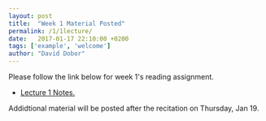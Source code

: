```yaml
---
layout: post
title:  "Week 1 Material Posted"
permalink: /1/1lecture/
date:   2017-01-17 22:10:00 +0200
tags: ['example', 'welcome']
author: "David Dobor"
---
```

Please follow the link below for week 1's reading assignment.
<ul>
<li><a href="1/1lecture/Lecture1.pdf">Lecture 1 Notes.</a></li>
  <!-- <li><link rel="stylesheet" type="text/css" href=""></li> -->
</ul>

Addidtional material will be posted after the recitation on Thursday, Jan 19.